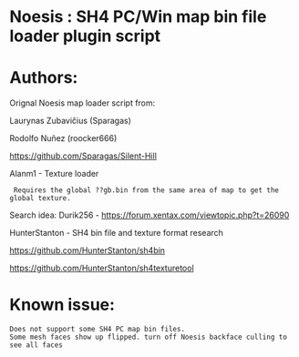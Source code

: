 # Noesis : SH4 PC/Win map bin file loader plugin script
 
# Authors:

 Orignal Noesis map loader script from:
 
 Laurynas Zubavičius (Sparagas)
 
 Rodolfo Nuñez (roocker666)
 
 https://github.com/Sparagas/Silent-Hill

 Alanm1 - Texture loader 
 
     Requires the global ??gb.bin from the same area of map to get the global texture. 

 Search idea:
 Durik256 - https://forum.xentax.com/viewtopic.php?t=26090

 HunterStanton - SH4 bin file and texture format research 
 
 https://github.com/HunterStanton/sh4bin
 
 https://github.com/HunterStanton/sh4texturetool

 # Known issue: 
    Does not support some SH4 PC map bin files.
    Some mesh faces show up flipped. turn off Noesis backface culling to see all faces
         
